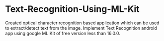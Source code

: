 # Text-Recognition-Using-ML-Kit
Created optical character recognition based application which can be used to extract/detect text from the image. Implement Text Recognition android app using google ML Kit of free version less than 16.0.0.
